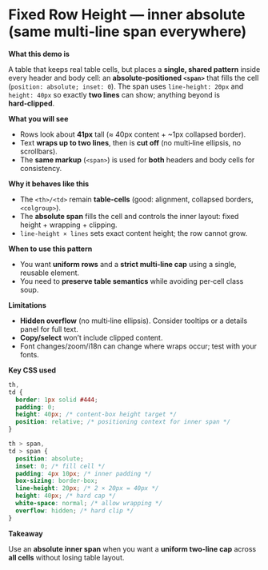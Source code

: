 # Fixed Row Height — inner absolute (same multi‑line span everywhere)

**What this demo is**

A table that keeps real table cells, but places a **single, shared pattern** inside every header and body cell: an **absolute‑positioned `<span>`** that fills the cell (`position: absolute; inset: 0`). The span uses `line-height: 20px` and `height: 40px` so exactly **two lines** can show; anything beyond is **hard‑clipped**.

**What you will see**

- Rows look about **41px** tall (≈ 40px content + \~1px collapsed border).
- Text **wraps up to two lines**, then is **cut off** (no multi‑line ellipsis, no scrollbars).
- The **same markup** (`<span>`) is used for **both** headers and body cells for consistency.

**Why it behaves like this**

- The `<th>/<td>` remain **table‑cells** (good: alignment, collapsed borders, `<colgroup>`).
- The **absolute span** fills the cell and controls the inner layout: fixed height + wrapping + clipping.
- `line-height × lines` sets exact content height; the row cannot grow.

**When to use this pattern**

- You want **uniform rows** and a **strict multi‑line cap** using a single, reusable element.
- You need to **preserve table semantics** while avoiding per‑cell class soup.

**Limitations**

- **Hidden overflow** (no multi‑line ellipsis). Consider tooltips or a details panel for full text.
- **Copy/select** won’t include clipped content.
- Font changes/zoom/i18n can change where wraps occur; test with your fonts.

**Key CSS used**

```css
th,
td {
  border: 1px solid #444;
  padding: 0;
  height: 40px; /* content-box height target */
  position: relative; /* positioning context for inner span */
}

th > span,
td > span {
  position: absolute;
  inset: 0; /* fill cell */
  padding: 4px 10px; /* inner padding */
  box-sizing: border-box;
  line-height: 20px; /* 2 × 20px = 40px */
  height: 40px; /* hard cap */
  white-space: normal; /* allow wrapping */
  overflow: hidden; /* hard clip */
}
```

**Takeaway**

Use an **absolute inner span** when you want a **uniform two‑line cap** across **all cells** without losing table layout.
